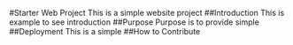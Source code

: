 #Starter Web Project
This is a simple website project
##Introduction
This is example to see introduction
##Purpose
Purpose is to provide simple
##Deployment
This is a simple
##How to Contribute